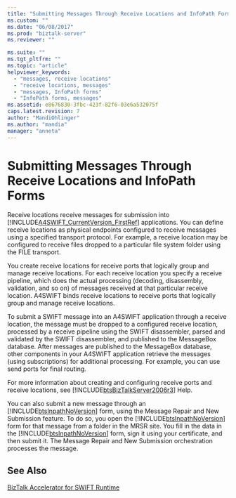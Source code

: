```yaml
---
title: "Submitting Messages Through Receive Locations and InfoPath Forms | Microsoft Docs"
ms.custom: ""
ms.date: "06/08/2017"
ms.prod: "biztalk-server"
ms.reviewer: ""

ms.suite: ""
ms.tgt_pltfrm: ""
ms.topic: "article"
helpviewer_keywords: 
  - "messages, receive locations"
  - "receive locations, messages"
  - "messages, InfoPath forms"
  - "InfoPath forms, messages"
ms.assetid: e8676830-3fbc-423f-82f6-03e6a532075f
caps.latest.revision: 7
author: "MandiOhlinger"
ms.author: "mandia"
manager: "anneta"
---
```

# Submitting Messages Through Receive Locations and InfoPath Forms
Receive locations receive messages for submission into [!INCLUDE[A4SWIFT_CurrentVersion_FirstRef](../../includes/a4swift-currentversion-firstref-md.md)] applications. You can define receive locations as physical endpoints configured to receive messages using a specified transport protocol. For example, a receive location may be configured to receive files dropped to a particular file system folder using the FILE transport.  
  
 You create receive locations for receive ports that logically group and manage receive locations. For each receive location you specify a receive pipeline, which does the actual processing (decoding, disassembly, validation, and so on) of messages received at that particular receive location. A4SWIFT binds receive locations to receive ports that logically group and manage receive locations.  
  
 To submit a SWIFT message into an A4SWIFT application through a receive location, the message must be dropped to a configured receive location, processed by a receive pipeline using the SWIFT disassembler, parsed and validated by the SWIFT disassembler, and published to the MessageBox database. After messages are published to the MessageBox database, other components in your A4SWIFT application retrieve the messages (using subscriptions) for additional processing. For example, you can use send ports for final routing.  
  
 For more information about creating and configuring receive ports and receive locations, see [!INCLUDE[btsBizTalkServer2006r3](../../includes/btsbiztalkserver2006r3-md.md)] Help.  
  
 You can also submit a new message through an [!INCLUDE[btsInpathNoVersion](../../includes/btsinpathnoversion-md.md)] form, using the Message Repair and New Submission feature. To do so, you open the [!INCLUDE[btsInpathNoVersion](../../includes/btsinpathnoversion-md.md)] form for that message from a folder in the MRSR site. You fill in the data in the [!INCLUDE[btsInpathNoVersion](../../includes/btsinpathnoversion-md.md)] form, sign it using your certificate, and then submit it. The Message Repair and New Submission orchestration processes the message.  
  
## See Also  
 [BizTalk Accelerator for SWIFT Runtime](../../adapters-and-accelerators/accelerator-swift/biztalk-accelerator-for-swift-runtime.md)